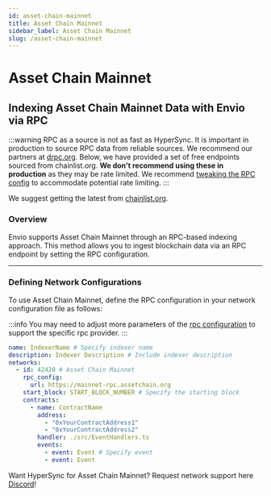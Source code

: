 ```yaml
---
id: asset-chain-mainnet
title: Asset Chain Mainnet
sidebar_label: Asset Chain Mainnet
slug: /asset-chain-mainnet
---
```


# Asset Chain Mainnet

## Indexing Asset Chain Mainnet Data with Envio via RPC

:::warning
RPC as a source is not as fast as HyperSync. It is important in production to source RPC data from reliable sources. We recommend our partners at [drpc.org](https://drpc.org). Below, we have provided a set of free endpoints sourced from chainlist.org. **We don't recommend using these in production** as they may be rate limited. We recommend [tweaking the RPC config](./rpc-sync) to accommodate potential rate limiting.
:::

We suggest getting the latest from [chainlist.org](https://chainlist.org).

### Overview

Envio supports Asset Chain Mainnet through an RPC-based indexing approach. This method allows you to ingest blockchain data via an RPC endpoint by setting the RPC configuration.

---

### Defining Network Configurations

To use Asset Chain Mainnet, define the RPC configuration in your network configuration file as follows:

:::info
You may need to adjust more parameters of the [rpc configuration](./rpc-sync) to support the specific rpc provider. 
:::

```yaml
name: IndexerName # Specify indexer name
description: Indexer Description # Include indexer description
networks:
  - id: 42420 # Asset Chain Mainnet
    rpc_config:
      url: https://mainnet-rpc.assetchain.org 
    start_block: START_BLOCK_NUMBER # Specify the starting block
    contracts:
      - name: ContractName
        address:
          - "0xYourContractAddress1"
          - "0xYourContractAddress2"
        handler: ./src/EventHandlers.ts
        events:
          - event: Event # Specify event
          - event: Event
```

Want HyperSync for Asset Chain Mainnet? Request network support here [Discord](https://discord.gg/fztEvj79m3)!
